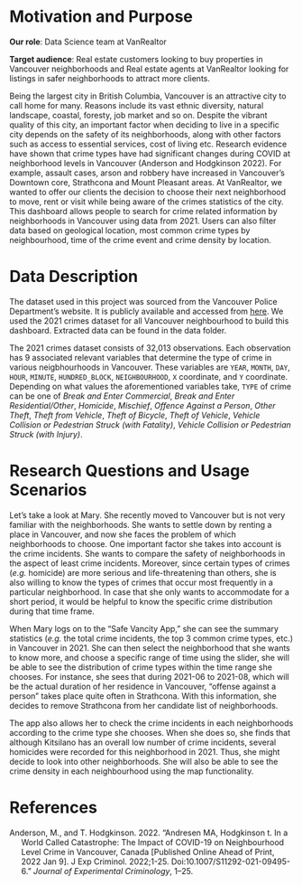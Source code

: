 
# Motivation and Purpose

**Our role**: Data Science team at VanRealtor

**Target audience**: Real estate customers looking to buy properties in
Vancouver neighborhoods and Real estate agents at VanRealtor looking for
listings in safer neighborhoods to attract more clients.

Being the largest city in British Columbia, Vancouver is an attractive
city to call home for many. Reasons include its vast ethnic diversity,
natural landscape, coastal, foresty, job market and so on. Despite the
vibrant quality of this city, an important factor when deciding to live
in a specific city depends on the safety of its neighborhoods, along
with other factors such as access to essential services, cost of living
etc. Research evidence have shown that crime types have had significant
changes during COVID at neighborhood levels in Vancouver (Anderson and
Hodgkinson 2022). For example, assault cases, arson and robbery have
increased in Vancouver’s Downtown core, Strathcona and Mount Pleasant
areas. At VanRealtor, we wanted to offer our clients the decision to
choose their next neighborhood to move, rent or visit while being aware
of the crimes statistics of the city. This dashboard allows people to
search for crime related information by neighborhoods in Vancouver using
data from 2021. Users can also filter data based on geological location,
most common crime types by neighbourhood, time of the crime event and
crime density by location.

# Data Description

The dataset used in this project was sourced from the Vancouver Police
Department’s website. It is publicly available and accessed from
[here](https://geodash.vpd.ca/opendata/#). We used the 2021 crimes
dataset for all Vancouver neighbourhood to build this dashboard.
Extracted data can be found in the data folder.

The 2021 crimes dataset consists of 32,013 observations. Each
observation has 9 associated relevant variables that determine the type
of crime in various neigbhourhoods in Vancouver. These variables are
`YEAR`, `MONTH`, `DAY`, `HOUR`, `MINUTE`, `HUNDRED_BLOCK`,
`NEIGHBOURHOOD`, `X` coordinate, and `Y` coordinate. Depending on what
values the aforementioned variables take, `TYPE` of crime can be one of
*Break and Enter Commercial*, *Break and Enter Residential/Other*,
*Homicide*, *Mischief*, *Offence Against a Person*, *Other Theft*,
*Theft from Vehicle*, *Theft of Bicycle*, *Theft of Vehicle*, *Vehicle
Collision or Pedestrian Struck (with Fatality)*, *Vehicle Collision or
Pedestrian Struck (with Injury)*.

# Research Questions and Usage Scenarios

Let’s take a look at Mary. She recently moved to Vancouver but is not
very familiar with the neighborhoods. She wants to settle down by
renting a place in Vancouver, and now she faces the problem of which
neighborhoods to choose. One important factor she takes into account is
the crime incidents. She wants to compare the safety of neighborhoods in
the aspect of least crime incidents. Moreover, since certain types of
crimes (*e.g.* homicide) are more serious and life-threatening than
others, she is also willing to know the types of crimes that occur most
frequently in a particular neighborhood. In case that she only wants to
accommodate for a short period, it would be helpful to know the specific
crime distribution during that time frame.

When Mary logs on to the “Safe Vancity App,” she can see the summary
statistics (*e.g.* the total crime incidents, the top 3 common crime
types, etc.) in Vancouver in 2021. She can then select the neighborhood
that she wants to know more, and choose a specific range of time using
the slider, she will be able to see the distribution of crime types
within the time range she chooses. For instance, she sees that during
2021-06 to 2021-08, which will be the actual duration of her residence
in Vancouver, “offense against a person” takes place quite often in
Strathcona. With this information, she decides to remove Strathcona from
her candidate list of neighborhoods.

The app also allows her to check the crime incidents in each
neighborhoods according to the crime type she chooses. When she does so,
she finds that although Kitsilano has an overall low number of crime
incidents, several homicides were recorded for this neighborhood in
2021. Thus, she might decide to look into other neighborhoods. She will
also be able to see the crime density in each neighbourhood using the
map functionality.

# References

<div id="refs" class="references csl-bib-body hanging-indent">

<div id="ref-vancrime" class="csl-entry">

Anderson, M., and T. Hodgkinson. 2022. “Andresen MA, Hodgkinson t. In a
World Called Catastrophe: The Impact of COVID-19 on Neighbourhood Level
Crime in Vancouver, Canada \[Published Online Ahead of Print, 2022 Jan
9\]. J Exp Criminol. 2022;1-25. Doi:10.1007/S11292-021-09495-6.”
*Journal of Experimental Criminology*, 1–25.

</div>

</div>
